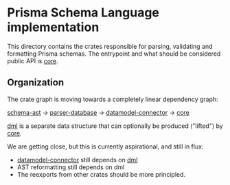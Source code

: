 # Prisma Schema Language implementation

This directory contains the crates responsible for parsing, validating and
formatting Prisma schemas. The entrypoint and what should be considered public
API is [core](./core).

## Organization

The crate graph is moving towards a completely linear dependency graph:

[schema-ast](./schema-ast) →
[parser-database](./parser-database) →
[datamodel-connector](./connectors/datamodel-connector) →
[core](./core)

[dml](./connectors/dml) is a separate data structure that can optionally be
produced ("lifted") by [core](./core).

We are getting close, but this is currently aspirational, and still in flux:
- [datamodel-connector](./connectors/datamodel-connector) still depends on
[dml](./connectors/dml) 
- AST reformatting still depends on dml
- The reexports from other crates should be more principled.

